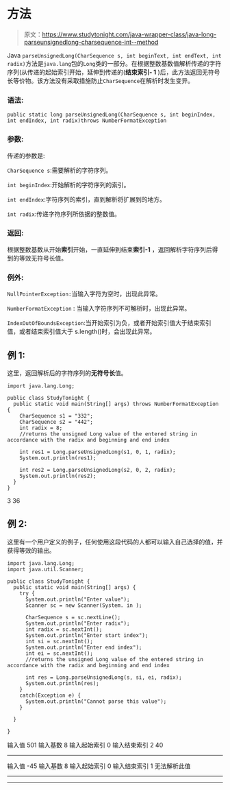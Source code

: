 # 方法

> 原文：<https://www.studytonight.com/java-wrapper-class/java-long-parseunsignedlong-charsequence-int--method>

Java `parseUnsignedLong(CharSequence s, int beginText, int endText, int radix)`方法是`java.lang`包的`Long`类的一部分。在根据整数基数值解析传递的字符序列(从传递的起始索引开始，延伸到传递的(**结束索引- 1** )后，此方法返回无符号长等价物。该方法没有采取措施防止`CharSequence`在解析时发生变异。

### 语法:

```
public static long parseUnsignedLong(CharSequence s, int beginIndex, int endIndex, int radix)throws NumberFormatException 
```

### 参数:

传递的参数是:

`CharSequence s`:需要解析的字符序列。

`int beginIndex`:开始解析的字符序列的索引。

`int endIndex`:字符序列的索引，直到解析将扩展到的地方。

`int radix`:传递字符序列所依据的整数值。

### 返回:

根据整数基数从开始**索引**开始，一直延伸到结束**索引-1** ，返回解析字符序列后得到的等效无符号长值。

### 例外:

`NullPointerException:`当输入字符为空时，出现此异常。

`NumberFormatException` : 当输入字符序列不可解析时，出现此异常。

`IndexOutOfBoundsException`:当开始索引为负，或者开始索引值大于结束索引值，或者结束索引值大于 s.length()时，会出现此异常。

## 例 1:

这里，返回解析后的字符序列的**无符号长**值。

```
import java.lang.Long;

public class StudyTonight {
  public static void main(String[] args) throws NumberFormatException {
    CharSequence s1 = "332";
    CharSequence s2 = "442";
    int radix = 8;
    //returns the unsigned Long value of the entered string in accordance with the radix and beginning and end index

    int res1 = Long.parseUnsignedLong(s1, 0, 1, radix);
    System.out.println(res1);

    int res2 = Long.parseUnsignedLong(s2, 0, 2, radix);
    System.out.println(res2);
  }
}
```

3
36

## 例 2:

这里有一个用户定义的例子，任何使用这段代码的人都可以输入自己选择的值，并获得等效的输出。

```
import java.lang.Long;
import java.util.Scanner;

public class StudyTonight {
  public static void main(String[] args) {
    try {
      System.out.println("Enter value");
      Scanner sc = new Scanner(System. in );

      CharSequence s = sc.nextLine();
      System.out.println("Enter radix");
      int radix = sc.nextInt();
      System.out.println("Enter start index");
      int si = sc.nextInt();
      System.out.println("Enter end index");
      int ei = sc.nextInt();
      //returns the unsigned Long value of the entered string in accordance with the radix and beginning and end index

      int res = Long.parseUnsignedLong(s, si, ei, radix);
      System.out.println(res);
    }
    catch(Exception e) {
      System.out.println("Cannot parse this value");
    }

  }

}
```

输入值
501
输入基数
8
输入起始索引
0
输入结束索引
2
40
* * * * * * * * * * * * * * * * * * * * * *
输入值
-45
输入基数
8
输入起始索引
0
输入结束索引
1
无法解析此值

* * *

* * *